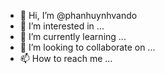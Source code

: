 - 👋 Hi, I’m @phanhuynhvando
- 👀 I’m interested in ...
- 🌱 I’m currently learning ...
- 💞️ I’m looking to collaborate on ...
- 📫 How to reach me ...

<!---
phanhuynhvando/phanhuynhvando is a ✨ special ✨ repository because its `README.md` (this file) appears on your GitHub profile.
You can click the Preview link to take a look at your changes.
--->

